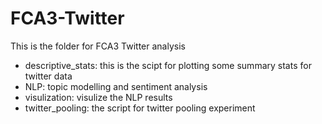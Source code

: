# FCA3-Twitter

This is the folder for FCA3 Twitter analysis

- descriptive_stats: this is the scipt for plotting some summary stats for twitter data 
- NLP: topic modelling and sentiment analysis
- visulization: visulize the NLP results
- twitter_pooling: the script for twitter pooling experiment
